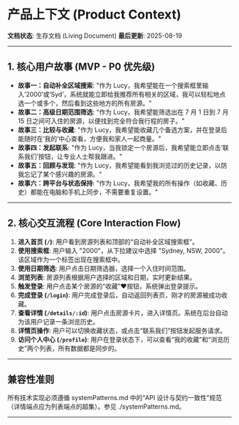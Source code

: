 # 产品上下文 (Product Context)

**文档状态**: 生存文档 (Living Document)
**最后更新**: 2025-08-19

---

## 1. 核心用户故事 (MVP - P0 优先级)

*   **故事一：自动补全区域搜索**: "作为 Lucy，我希望能在一个搜索框里输入‘2000’或‘Syd’，系统就能立即给我推荐所有相关的区域，我可以轻松地点选一个或多个，然后看到这些地方的所有房源。"
*   **故事二：高级日期范围筛选**: "作为 Lucy，我希望能筛选出在 7 月 1 日到 7 月 15 日之间可入住的房源，以便找到完全符合我行程的房子。"
*   **故事三：比较与收藏**: "作为 Lucy，我希望能收藏几个备选方案，并在登录后能随时在‘我的’中心查看，方便我和家人一起商量。"
*   **故事四：发起联系**: "作为 Lucy，当我锁定一个房源后，我希望能立即点击‘联系我们’按钮，让专业人士帮我跟进。"
*   **故事五：回顾与发现**: "作为 Lucy，我希望能看到我浏览过的历史记录，以防我忘记了某个感兴趣的房源。"
*   **故事六：跨平台与状态保持**: "作为 Lucy，我希望我的所有操作（如收藏、历史）都能在电脑和手机上同步，不需要重复设置。"

---

## 2. 核心交互流程 (Core Interaction Flow)

1.  **进入首页 (`/`)**: 用户看到房源列表和顶部的“自动补全区域搜索框”。
2.  **使用搜索框**: 用户输入 "2000"，从下拉建议中选择 "Sydney, NSW, 2000"。该区域作为一个标签出现在搜索框中。
3.  **使用日期筛选**: 用户点击日期筛选器，选择一个入住时间范围。
4.  **浏览列表**: 房源列表根据用户选择的区域和日期，实时更新结果。
5.  **触发登录**: 用户点击某个房源的“收藏”❤️按钮，系统弹出登录提示。
6.  **完成登录 (`/login`)**: 用户完成登录后，自动返回列表页，刚才的房源被成功收藏。
7.  **查看详情 (`/details/:id`)**: 用户点击房源卡片，进入详情页。系统在后台自动为该用户记录一条浏览历史。
8.  **详情页操作**: 用户可以切换收藏状态，或点击“联系我们”按钮发起服务请求。
9.  **访问个人中心 (`/profile`)**: 用户在登录状态下，可以查看“我的收藏”和“浏览历史”两个列表，所有数据都是同步的。

---

## 兼容性准则

所有技术实现必须遵循 systemPatterns.md 中的“API 设计与契约一致性”规范（详情端点应为列表端点的超集）。参见 ./systemPatterns.md。

---
